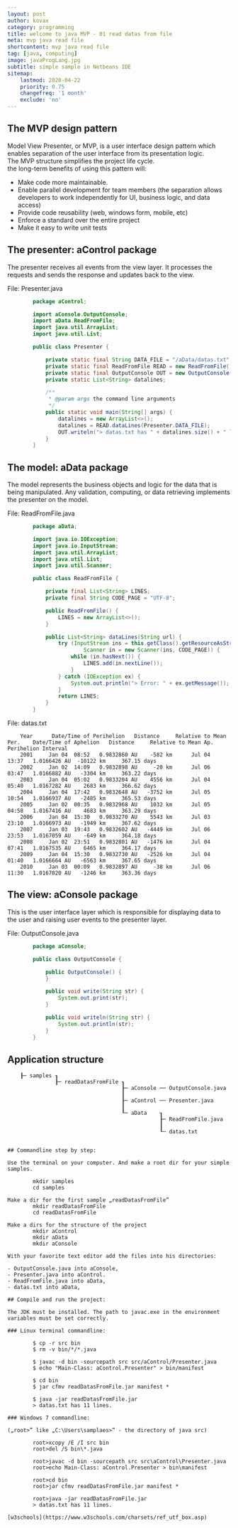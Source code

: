 ```yaml
---
layout: post
author: kovax
category: programming
title: welcome to java MVP - 01 read datas from file
meta: mvp java read file
shortcontent: mvp java read file
tag: [java, computing]
image: javaProgLang.jpg
subtitle: simple sample in Netbeans IDE
sitemap:
    lastmod: 2020-04-22
    priority: 0.75
    changefreq: '1 month'
    exclude: 'no'
---
```


## The MVP design pattern

Model View Presenter, or MVP, is a user interface design pattern which enables separation of the user interface from its presentation logic.  
The MVP structure simplifies the project life cycle.  
the long-term benefits of using this pattern will:
-   Make code more maintainable.
-   Enable parallel development for team members (the separation allows developers to work independently for UI, business logic, and data access)
-   Provide code reusability (web, windows form, mobile, etc)
-   Enforce a standard over the entire project
-   Make it easy to write unit tests


## The presenter: aControl package

The presenter receives all events from the view layer.  It processes the requests and sends the response and updates back to the view.

File: Presenter.java

```java
        package aControl;

        import aConsole.OutputConsole;
        import aData.ReadFromFile;
        import java.util.ArrayList;
        import java.util.List;

        public class Presenter {

            private static final String DATA_FILE = "/aData/datas.txt";
            private static final ReadFromFile READ = new ReadFromFile();
            private static final OutputConsole OUT = new OutputConsole();
            private static List<String> datalines;

            /**
             * @param args the command line arguments
             */
            public static void main(String[] args) {
                datalines = new ArrayList<>();
                datalines = READ.dataLines(Presenter.DATA_FILE);
                OUT.writeln("> datas.txt has " + datalines.size() + " lines.");
            }
        }
```

## The model: aData package

The model represents the business objects and logic for the data that is being manipulated. Any validation, computing, or data retrieving implements the presenter on the model.

File: ReadFromFile.java

```java
        package aData;

        import java.io.IOException;
        import java.io.InputStream;
        import java.util.ArrayList;
        import java.util.List;
        import java.util.Scanner;

        public class ReadFromFile {

            private final List<String> LINES;
            private final String CODE_PAGE = "UTF-8";

            public ReadFromFile() {
                LINES = new ArrayList<>();
            }

            public List<String> dataLines(String url) {
                try (InputStream ins = this.getClass().getResourceAsStream(url);
                        Scanner in = new Scanner(ins, CODE_PAGE)) {
                    while (in.hasNext()) {
                        LINES.add(in.nextLine());
                    }
                } catch (IOException ex) {
                    System.out.println("> Error: " + ex.getMessage());
                }
                return LINES;
            }
        }
```

File: datas.txt

        Year      Date/Time of Perihelion   Distance     Relative to Mean Per.    Date/Time of Aphelion   Distance     Relative to Mean Ap.    Perihelion Interval
        2001     Jan 04  08:52   0.9832860 AU    -582 km      Jul 04  13:37   1.0166426 AU  -10122 km     367.15 days
        2002     Jan 02  14:09   0.9832898 AU     -20 km      Jul 06  03:47   1.0166882 AU   -3304 km     363.22 days
        2003     Jan 04  05:02   0.9833204 AU    4556 km      Jul 04  05:40   1.0167282 AU    2683 km     366.62 days
        2004     Jan 04  17:42   0.9832648 AU   -3752 km      Jul 05  10:54   1.0166937 AU   -2485 km     365.53 days
        2005     Jan 02  00:35   0.9832968 AU    1032 km      Jul 05  04:58   1.0167416 AU    4683 km     363.29 days
        2006     Jan 04  15:30   0.9833270 AU    5543 km      Jul 03  23:10   1.0166973 AU   -1949 km     367.62 days
        2007     Jan 03  19:43   0.9832602 AU   -4449 km      Jul 06  23:53   1.0167059 AU    -649 km     364.18 days
        2008     Jan 02  23:51   0.9832801 AU   -1476 km      Jul 04  07:41   1.0167535 AU    6465 km     364.17 days
        2009     Jan 04  15:30   0.9832730 AU   -2526 km      Jul 04  01:40   1.0166664 AU   -6563 km     367.65 days
        2010     Jan 03  00:09   0.9832897 AU     -38 km      Jul 06  11:30   1.0167020 AU   -1246 km     363.36 days


## The view: aConsole package

This is the user interface layer which is responsible for displaying data to the user and raising user events to the presenter layer.

File: OutputConsole.java

```java
        package aConsole;

        public class OutputConsole {

            public OutputConsole() {
            }

            public void write(String str) {
                System.out.print(str);
            }

            public void writeln(String str) {
                System.out.println(str);
            }
        }
```

## Application structure

        ┠─ samples ┒
                   ┠─ readDatasFromFile ┒
                                        ┠─ aConsole ── OutputConsole.java
                                        ┃
                                        ┠─ aControl ── Presenter.java
                                        ┃
                                        ┖─ aData    ┒ 
                                                    ┠─ ReadFromFile.java
                                                    ┃
                                                    ┖─ datas.txt
```

## Commandline step by step:

Use the terminal on your computer. And make a root dir for your simple samples.

        mkdir samples
        cd samples

Make a dir for the first sample „readDatasFromFile”
        mkdir readDatasFromFile
        cd readDatasFromFile

Make a dirs for the structure of the project
        mkdir aControl
        mkdir aData
        mkdir aConsole

With your favorite text editor add the files into his directories:  

- OutputConsole.java into aConsole,
- Presenter.java into aControl.
- ReadFromFile.java into aData,
- datas.txt into aData,

## Compile and run the project:

The JDK must be installed. The path to javac.exe in the environment variables must be set correctly.

### Linux terminal commandline:

        $ cp -r src bin
        $ rm -v bin/*/*.java

        $ javac -d bin -sourcepath src src/aControl/Presenter.java
        $ echo "Main-Class: aControl.Presenter" > bin/manifest
        
        $ cd bin
        $ jar cfmv readDatasFromFile.jar manifest *

        $ java -jar readDatasFromFile.jar
        > datas.txt has 11 lines.

### Windows 7 commandline:

(„root>” like „C:\Users\samplaes>” - the directory of java src)

        root>xcopy /E /I src bin
        root>del /S bin\*.java

        root>javac -d bin -sourcepath src src\aControl\Presenter.java
        root>echo Main-Class: aControl.Presenter > bin\manifest

        root>cd bin
        root>jar cfmv readDatasFromFile.jar manifest *

        root>java -jar readDatasFromFile.jar
        > datas.txt has 11 lines.

[w3schools](https://www.w3schools.com/charsets/ref_utf_box.asp)


